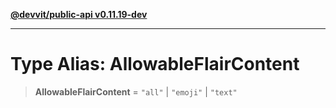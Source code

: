 [**@devvit/public-api v0.11.19-dev**](../../README.md)

---

# Type Alias: AllowableFlairContent

> **AllowableFlairContent** = `"all"` \| `"emoji"` \| `"text"`
